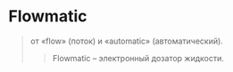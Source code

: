 # Flowmatic
> от «flow» (поток) и «automatic» (автоматический).
>> Flowmatic – электронный дозатор жидкости.
